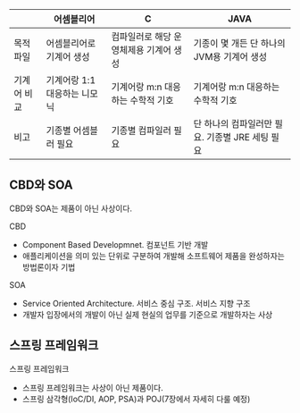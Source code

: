 
| | 어셈블리어 | C | JAVA |
| --- | --- | --- | --- |
| 목적 파일 | 어셈블리어로 기계어 생성 | 컴파일러로 해당 운영체제용 기계어 생성 | 기종이 몇 개든 단 하나의 JVM용 기계어 생성 |
| 기계어 비교 | 기계어랑 1:1 대응하는 니모닉 | 기계어랑 m:n 대응하는 수학적 기호 | 기계어랑 m:n 대응하는 수학적 기호 |
| 비고 | 기종별 어셈블러 필요 | 기종별 컴파일러 필요 | 단 하나의 컴파일러만 필요. 기종별 JRE 세팅 필요 |

## CBD와 SOA
CBD와 SOA는 제품이 아닌 사상이다.

CBD
* Component Based Developmnet. 컴포넌트 기반 개발
* 애플리케이션을 의미 있는 단위로 구분하여 개발해 소프트웨어 제품을 완성하자는 방법론이자 기법

SOA
* Service Oriented Architecture. 서비스 중심 구조. 서비스 지향 구조
* 개발자 입장에서의 개발이 아닌 실제 현실의 업무를 기준으로 개발하자는 사상

## 스프링 프레임워크
스프링 프레임워크
* 스프링 프레임워크는 사상이 아닌 제품이다.
* 스프링 삼각형(IoC/DI, AOP, PSA)과 POJ(7장에서 자세히 다룰 예정)
